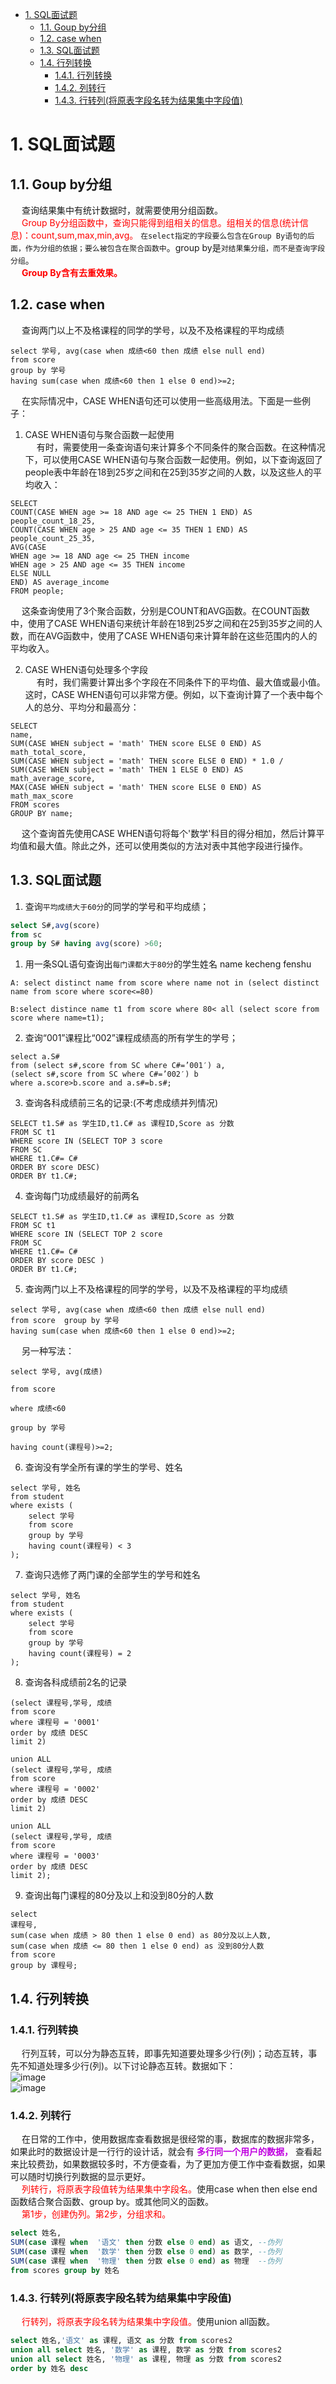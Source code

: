<!-- TOC -->

- [1. SQL面试题](#1-sql面试题)
    - [1.1. Goup by分组](#11-goup-by分组)
    - [1.2. case when](#12-case-when)
    - [1.3. SQL面试题](#13-sql面试题)
    - [1.4. 行列转换](#14-行列转换)
        - [1.4.1. 行列转换](#141-行列转换)
        - [1.4.2. 列转行](#142-列转行)
        - [1.4.3. 行转列(将原表字段名转为结果集中字段值)](#143-行转列将原表字段名转为结果集中字段值)

<!-- /TOC -->


# 1. SQL面试题  
<!--
https://www.cnblogs.com/smileberry/p/7411855.html
https://zhuanlan.zhihu.com/p/359621510

-->
## 1.1. Goup by分组  
&emsp; 查询结果集中有统计数据时，就需要使用分组函数。  
&emsp; <font color = "red">Group By分组函数中，查询只能得到组相关的信息。组相关的信息(统计信息)：count,sum,max,min,avg。</font> `在select指定的字段要么包含在Group By语句的后面，作为分组的依据；要么被包含在聚合函数中`。group by是`对结果集分组，而不是查询字段分组`。  
&emsp; **<font color = "red">Group By含有去重效果。</font>**  

## 1.2. case when  
&emsp; 查询两门以上不及格课程的同学的学号，以及不及格课程的平均成绩

```
select 学号, avg(case when 成绩<60 then 成绩 else null end)
from score
group by 学号
having sum(case when 成绩<60 then 1 else 0 end)>=2;
```

&emsp; 在实际情况中，CASE WHEN语句还可以使用一些高级用法。下面是一些例子：  

1. CASE WHEN语句与聚合函数一起使用  
&emsp; 有时，需要使用一条查询语句来计算多个不同条件的聚合函数。在这种情况下，可以使用CASE WHEN语句与聚合函数一起使用。例如，以下查询返回了people表中年龄在18到25岁之间和在25到35岁之间的人数，以及这些人的平均收入：  

```
SELECT
COUNT(CASE WHEN age >= 18 AND age <= 25 THEN 1 END) AS people_count_18_25,
COUNT(CASE WHEN age > 25 AND age <= 35 THEN 1 END) AS people_count_25_35,
AVG(CASE
WHEN age >= 18 AND age <= 25 THEN income
WHEN age > 25 AND age <= 35 THEN income
ELSE NULL
END) AS average_income
FROM people;
```
&emsp; 这条查询使用了3个聚合函数，分别是COUNT和AVG函数。在COUNT函数中，使用了CASE WHEN语句来统计年龄在18到25岁之间和在25到35岁之间的人数，而在AVG函数中，使用了CASE WHEN语句来计算年龄在这些范围内的人的平均收入。  

2. CASE WHEN语句处理多个字段  
&emsp; 有时，我们需要计算出多个字段在不同条件下的平均值、最大值或最小值。这时，CASE WHEN语句可以非常方便。例如，以下查询计算了一个表中每个人的总分、平均分和最高分：  

```
SELECT
name,
SUM(CASE WHEN subject = 'math' THEN score ELSE 0 END) AS math_total_score,
SUM(CASE WHEN subject = 'math' THEN score ELSE 0 END) * 1.0 /
SUM(CASE WHEN subject = 'math' THEN 1 ELSE 0 END) AS math_average_score,
MAX(CASE WHEN subject = 'math' THEN score ELSE 0 END) AS math_max_score
FROM scores
GROUP BY name;
```
&emsp; 这个查询首先使用CASE WHEN语句将每个'数学'科目的得分相加，然后计算平均值和最大值。除此之外，还可以使用类似的方法对表中其他字段进行操作。  

## 1.3. SQL面试题 
1. 查询`平均成绩大于60分`的同学的学号和平均成绩；  
```sql
select S#,avg(score)
from sc
group by S# having avg(score) >60; 
```

1. 用一条SQL语句查询出`每门课都大于80分`的学生姓名 name kecheng fenshu   

```
A: select distinct name from score where name not in (select distinct name from score where score<=80)  

B:select distince name t1 from score where 80< all (select score from score where name=t1);  
```

2. 查询“001”课程比“002”课程成绩高的所有学生的学号；  

```
select a.S#
from (select s#,score from SC where C#=’001′) a,
(select s#,score from SC where C#=’002′) b
where a.score>b.score and a.s#=b.s#;   
```

3. 查询各科成绩前三名的记录:(不考虑成绩并列情况)  

```
SELECT t1.S# as 学生ID,t1.C# as 课程ID,Score as 分数
FROM SC t1
WHERE score IN (SELECT TOP 3 score
FROM SC
WHERE t1.C#= C#
ORDER BY score DESC)
ORDER BY t1.C#; 
```

4. 查询每门功成绩最好的前两名  

```
SELECT t1.S# as 学生ID,t1.C# as 课程ID,Score as 分数
FROM SC t1
WHERE score IN (SELECT TOP 2 score
FROM SC
WHERE t1.C#= C#
ORDER BY score DESC )
ORDER BY t1.C#;
```

5. 查询两门以上不及格课程的同学的学号，以及不及格课程的平均成绩  

```
select 学号, avg(case when 成绩<60 then 成绩 else null end)
from score  group by 学号
having sum(case when 成绩<60 then 1 else 0 end)>=2;
```

&emsp; 另一种写法：  
```
select 学号, avg(成绩)

from score

where 成绩<60

group by 学号

having count(课程号)>=2;
```

6. 查询没有学全所有课的学生的学号、姓名  

```
select 学号, 姓名
from student
where exists (
    select 学号
    from score
    group by 学号
    having count(课程号) < 3
);
```

7. 查询只选修了两门课的全部学生的学号和姓名  

```
select 学号, 姓名
from student
where exists (
    select 学号
    from score
    group by 学号
    having count(课程号) = 2
);
```

8. 查询各科成绩前2名的记录  

```
(select 课程号,学号, 成绩
from score
where 课程号 = '0001'
order by 成绩 DESC
limit 2)

union ALL
(select 课程号,学号, 成绩
from score
where 课程号 = '0002'
order by 成绩 DESC
limit 2)

union ALL
(select 课程号,学号, 成绩
from score
where 课程号 = '0003'
order by 成绩 DESC
limit 2);
```

9. 查询出每门课程的80分及以上和没到80分的人数  

```
select
课程号,
sum(case when 成绩 > 80 then 1 else 0 end) as 80分及以上人数,
sum(case when 成绩 <= 80 then 1 else 0 end) as 没到80分人数
from score
group by 课程号;
```


## 1.4. 行列转换  
### 1.4.1. 行列转换  
&emsp; 行列互转，可以分为静态互转，即事先知道要处理多少行(列)；动态互转，事先不知道处理多少行(列)。以下讨论静态互转。数据如下：  
![image](http://182.92.69.8:8081/img/SQL/sql-9.png)  
![image](http://182.92.69.8:8081/img/SQL/sql-10.png)  

### 1.4.2. 列转行  
&emsp; 在日常的工作中，使用数据库查看数据是很经常的事，数据库的数据非常多，如果此时的数据设计是一行行的设计话，就会有 **<font color = "clime">多行同一个用户的数据，</font>** 查看起来比较费劲，如果数据较多时，不方便查看，为了更加方便工作中查看数据，如果可以随时切换行列数据的显示更好。  
&emsp; <font color = "red">列转行，将原表字段值转为结果集中字段名。</font>使用case when then else end函数结合聚合函数、group by。或其他同义的函数。  
&emsp; <font color = "red">第1步，创建伪列。第2步，分组求和。</font>  

```sql
select 姓名,
SUM(case 课程 when  '语文' then 分数 else 0 end) as 语文, --伪列
SUM(case 课程 when  '数学' then 分数 else 0 end) as 数学, --伪列
SUM(case 课程 when  '物理' then 分数 else 0 end) as 物理  --伪列
from scores group by 姓名
```

### 1.4.3. 行转列(将原表字段名转为结果集中字段值)  
&emsp; <font color = "red">行转列，将原表字段名转为结果集中字段值。</font>使用union all函数。  

```sql
select 姓名,'语文' as 课程, 语文 as 分数 from scores2 
union all select 姓名, '数学' as 课程, 数学 as 分数 from scores2 
union all select 姓名, '物理' as 课程, 物理 as 分数 from scores2 
order by 姓名 desc
```
